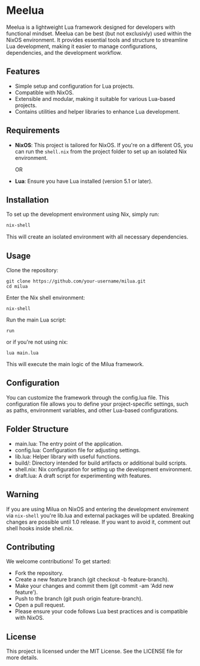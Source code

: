 # Meelua

Meelua is a lightweight Lua framework designed for developers with functional mindset. Meelua can be best (but not exclusivly) used within the NixOS environment. It provides essential tools and structure to streamline Lua development, making it easier to manage configurations, dependencies, and the development workflow.

## Features
- Simple setup and configuration for Lua projects.
- Compatible with NixOS.
- Extensible and modular, making it suitable for various Lua-based projects.
- Contains utilities and helper libraries to enhance Lua development.

## Requirements

- **NixOS**: This project is tailored for NixOS. If you're on a different OS, you can run the `shell.nix` from the project folder to set up an isolated Nix environment.

  OR
  
- **Lua**: Ensure you have Lua installed (version 5.1 or later).

## Installation

To set up the development environment using Nix, simply run:

```bash
nix-shell
```
This will create an isolated environment with all necessary dependencies.

## Usage
Clone the repository:

```
git clone https://github.com/your-username/milua.git
cd milua
```


Enter the Nix shell environment:

```
nix-shell
```

Run the main Lua script:

```
run
```
or if you're not using nix:
```
lua main.lua
```

This will execute the main logic of the Milua framework.

## Configuration
You can customize the framework through the config.lua file. This configuration file allows you to define your project-specific settings, such as paths, environment variables, and other Lua-based configurations.

## Folder Structure
- main.lua: The entry point of the application.
- config.lua: Configuration file for adjusting settings.
- lib.lua: Helper library with useful functions.
- build/: Directory intended for build artifacts or additional build scripts.
- shell.nix: Nix configuration for setting up the development environment.
- draft.lua: A draft script for experimenting with features.

## Warning
If you are using Milua on NixOS and entering the development envirement via `nix-shell` you're lib.lua and external packages will be updated. Breaking changes are possible until 1.0 release. If you want to avoid it, comment out shell hooks inside shell.nix.

## Contributing
We welcome contributions! To get started:

- Fork the repository.
- Create a new feature branch (git checkout -b feature-branch).
- Make your changes and commit them (git commit -am 'Add new feature').
- Push to the branch (git push origin feature-branch).
- Open a pull request.
- Please ensure your code follows Lua best practices and is compatible with NixOS.

## License
This project is licensed under the MIT License. See the LICENSE file for more details.

